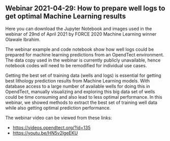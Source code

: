 ## Webinar 2021-04-29: How to prepare well logs to get optimal Machine Learning results

Here you can download the Jupyter Notebook and images used in the webinar of 29nd of April 2021 by FORCE 2020 Machine Learning winner Olawale Ibrahim.

The webinar example and code notebook show how well logs could be prepared for machine learning predictions from an OpendTect environment. The data copy used in the webinar is currently publicly unavailable, hence notebook codes will need to be remodified for individual use cases.

Getting the best set of training data (wells and logs) is essential for getting best lithology prediction results from Machine Learning models. With database access to a large number of available wells for doing this in OpendTect, manually visualizing and exploring this big data set of wells could be time consuming and also lead to less optimal performance. In this webinar, we showed methods to extract the best set of training well data while also getting optimal prediction performance.

The webinar video can be viewed from these links:
- https://videos.opendtect.org/?id=135
- https://youtu.be/HN5v2lgeEKU

